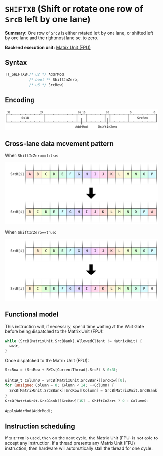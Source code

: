 # `SHIFTXB` (Shift or rotate one row of `SrcB` left by one lane)

**Summary:** One row of `SrcB` is either rotated left by one lane, or shifted left by one lane and the rightmost lane set to zero.

**Backend execution unit:** [Matrix Unit (FPU)](MatrixUnit.md)

## Syntax

```c
TT_SHIFTXB(/* u2 */ AddrMod,
           /* bool */ ShiftInZero,
           /* u6 */ SrcRow)
```

## Encoding

![](../../../Diagrams/Out/Bits32_SHIFTXB.svg)

## Cross-lane data movement pattern

When `ShiftInZero==false`:

![](../../../Diagrams/Out/CrossLane_SHIFTXB0.svg)

When `ShiftInZero==true`:

![](../../../Diagrams/Out/CrossLane_SHIFTXB1.svg)

## Functional model

This instruction will, if necessary, spend time waiting at the Wait Gate before being dispatched to the Matrix Unit (FPU):

```c
while (SrcB[MatrixUnit.SrcBBank].AllowedClient != MatrixUnit) {
  wait;
}
```

Once dispatched to the Matrix Unit (FPU):
```c
SrcRow = (SrcRow + RWCs[CurrentThread].SrcB) & 0x3f;

uint19_t Column0 = SrcB[MatrixUnit.SrcBBank][SrcRow][0];
for (unsigned Column = 0; Column < 14; ++Column) {
  SrcB[MatrixUnit.SrcBBank][SrcRow][Column] = SrcB[MatrixUnit.SrcBBank][SrcRow][Column + 1];
}
SrcB[MatrixUnit.SrcBBank][SrcRow][15] = ShiftInZero ? 0 : Column0;

ApplyAddrMod(AddrMod);
```

## Instruction scheduling

If `SHIFTXB` is used, then on the next cycle, the Matrix Unit (FPU) is not able to accept any instruction. If a thread presents any Matrix Unit (FPU) instruction, then hardware will automatically stall the thread for one cycle.
